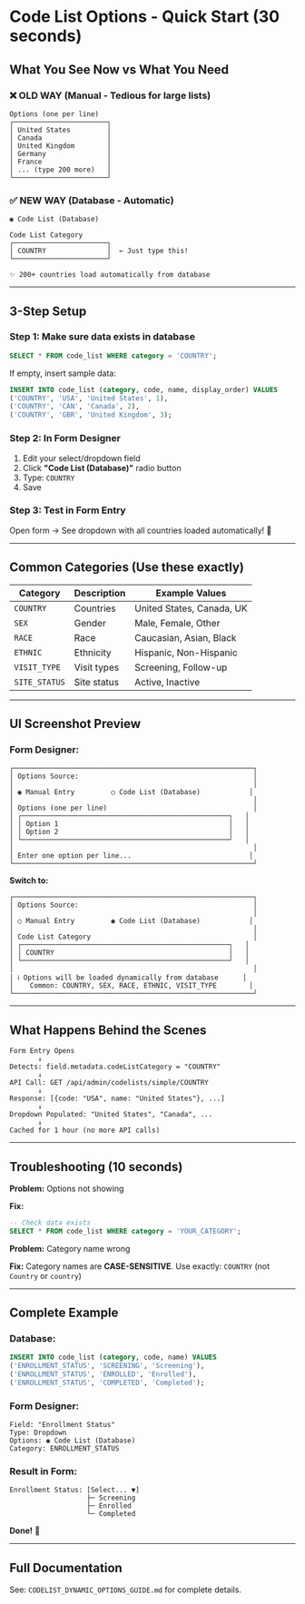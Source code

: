 # Code List Options - Quick Start (30 seconds)

## What You See Now vs What You Need

### ❌ OLD WAY (Manual - Tedious for large lists)
```
Options (one per line)
┌───────────────────────┐
│ United States         │
│ Canada                │
│ United Kingdom        │
│ Germany               │
│ France                │
│ ... (type 200 more)   │
└───────────────────────┘
```

### ✅ NEW WAY (Database - Automatic)
```
◉ Code List (Database)

Code List Category
┌───────────────────────┐
│ COUNTRY               │  ← Just type this!
└───────────────────────┘

✨ 200+ countries load automatically from database
```

---

## 3-Step Setup

### Step 1: Make sure data exists in database

```sql
SELECT * FROM code_list WHERE category = 'COUNTRY';
```

If empty, insert sample data:
```sql
INSERT INTO code_list (category, code, name, display_order) VALUES
('COUNTRY', 'USA', 'United States', 1),
('COUNTRY', 'CAN', 'Canada', 2),
('COUNTRY', 'GBR', 'United Kingdom', 3);
```

### Step 2: In Form Designer

1. Edit your select/dropdown field
2. Click **"Code List (Database)"** radio button
3. Type: `COUNTRY`
4. Save

### Step 3: Test in Form Entry

Open form → See dropdown with all countries loaded automatically! 🎉

---

## Common Categories (Use these exactly)

| Category | Description | Example Values |
|----------|-------------|----------------|
| `COUNTRY` | Countries | United States, Canada, UK |
| `SEX` | Gender | Male, Female, Other |
| `RACE` | Race | Caucasian, Asian, Black |
| `ETHNIC` | Ethnicity | Hispanic, Non-Hispanic |
| `VISIT_TYPE` | Visit types | Screening, Follow-up |
| `SITE_STATUS` | Site status | Active, Inactive |

---

## UI Screenshot Preview

### Form Designer:
```
┌───────────────────────────────────────────────────────────┐
│ Options Source:                                           │
│                                                           │
│ ◉ Manual Entry         ○ Code List (Database)            │
│                                                           │
│ Options (one per line)                                    │
│ ┌───────────────────────────────────────────────────┐   │
│ │ Option 1                                          │   │
│ │ Option 2                                          │   │
│ └───────────────────────────────────────────────────┘   │
│                                                           │
│ Enter one option per line...                             │
└───────────────────────────────────────────────────────────┘
```

**Switch to:**

```
┌───────────────────────────────────────────────────────────┐
│ Options Source:                                           │
│                                                           │
│ ○ Manual Entry         ◉ Code List (Database)            │
│                                                           │
│ Code List Category                                        │
│ ┌───────────────────────────────────────────────────┐   │
│ │ COUNTRY                                           │   │
│ └───────────────────────────────────────────────────┘   │
│                                                           │
│ ℹ️ Options will be loaded dynamically from database      │
│    Common: COUNTRY, SEX, RACE, ETHNIC, VISIT_TYPE        │
└───────────────────────────────────────────────────────────┘
```

---

## What Happens Behind the Scenes

```
Form Entry Opens
       ↓
Detects: field.metadata.codeListCategory = "COUNTRY"
       ↓
API Call: GET /api/admin/codelists/simple/COUNTRY
       ↓
Response: [{code: "USA", name: "United States"}, ...]
       ↓
Dropdown Populated: "United States", "Canada", ...
       ↓
Cached for 1 hour (no more API calls)
```

---

## Troubleshooting (10 seconds)

**Problem:** Options not showing

**Fix:**
```sql
-- Check data exists
SELECT * FROM code_list WHERE category = 'YOUR_CATEGORY';
```

**Problem:** Category name wrong

**Fix:** Category names are **CASE-SENSITIVE**. Use exactly: `COUNTRY` (not `Country` or `country`)

---

## Complete Example

### Database:
```sql
INSERT INTO code_list (category, code, name) VALUES
('ENROLLMENT_STATUS', 'SCREENING', 'Screening'),
('ENROLLMENT_STATUS', 'ENROLLED', 'Enrolled'),
('ENROLLMENT_STATUS', 'COMPLETED', 'Completed');
```

### Form Designer:
```
Field: "Enrollment Status"
Type: Dropdown
Options: ◉ Code List (Database)
Category: ENROLLMENT_STATUS
```

### Result in Form:
```
Enrollment Status: [Select... ▼]
                   ├─ Screening
                   ├─ Enrolled
                   └─ Completed
```

**Done!** 🚀

---

## Full Documentation

See: `CODELIST_DYNAMIC_OPTIONS_GUIDE.md` for complete details.
